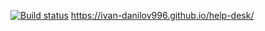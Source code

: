 [![Build status](https://ci.appveyor.com/api/projects/status/x1g7e8ki0b73a7kd?svg=true)](https://ci.appveyor.com/project/Ivan-Danilov996/help-desk)
https://ivan-danilov996.github.io/help-desk/
